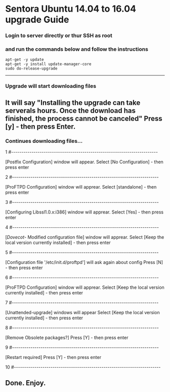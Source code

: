 # Sentora Ubuntu 14.04 to 16.04 upgrade Guide

### Login to server directly or thur SSH as root
### and run the commands below and follow the instructions
```
apt-get -y update
apt-get -y install update-manager-core
sudo do-release-upgrade
```
------------------------------------------------------------------------
### Upgrade will start downloading files
It will say "Installing the upgrade can take serverals hours. Once the download has finished, the process cannot be canceled"
Press [y] - then press Enter.
------------------------------------------------------------------------

### Continues downloading files...

1 #------------------------------------------------------------------------

[Postfix Configuration] window will appear.
Select [No Configuration] - then press enter

2 #------------------------------------------------------------------------

[ProFTPD Configuration] window will apprear.
Select [standalone] - then press enter

3 #------------------------------------------------------------------------

[Configuring Libssl1.0.x:i386] window will apprear.
Select [Yes] - then press enter

4 #------------------------------------------------------------------------

[*Dovecot*- Modified configuration file] window will apprear.
Select [Keep the local version currently installed] - then press enter

5 #------------------------------------------------------------------------

[Configuration file '/etc/init.d/proftpd'] will ask again about config
Press [N] - then press enter

6 #------------------------------------------------------------------------

[ProFTPD Configuration] window will apprear.
Select [Keep the local version currently installed] - then press enter

7 #------------------------------------------------------------------------

[Unattended-upgrade] windows will appear
Select [Keep the local version currently installed] - then press enter

8 #------------------------------------------------------------------------

[Remove Obsolete packages?]
Press [Y] - then press enter

9 #------------------------------------------------------------------------

[Restart required]
Press [Y] - then press enter

10 #------------------------------------------------------------------------

## Done. Enjoy.


